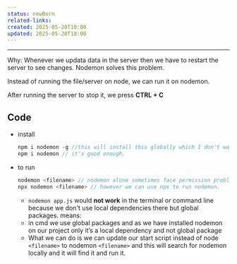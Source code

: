 ```yaml
---
status: newBorn
related-links: 
created: 2025-05-20T10:00
updated: 2025-05-20T10:00
---
```

---

Why: Whenever we updata data in the server then we have to restart the server to see changes. Nodemon solves this problem.

Instead of running the file/server on node, we can run it on nodemon.

After running the server to stop it, we press **CTRL + C**

## Code

- install
    ```java
    npm i nodemon -g //this will install this globally which I don't want
    npm i nodemon // it's good enough.
    ```
- to run
    ```java
    nodemon <filename> // nodemon alone sometimes face permission problems so we can't run it directly
    npx nodemon <filename> // however we can use npx to run nodemon.
    ```
    - `nodemon app.js` would **not work** in the terminal or command line because we don't use local dependencies there but global packages. means:
    - in cmd we use global packages and as we have installed nodemon on our project only it’s a local dependency and not global package
    - What we can do is we can update our start script instead of node `<filename>` to nodemon `<filename>` and this will search for nodemon locally and it will find it and run it.

